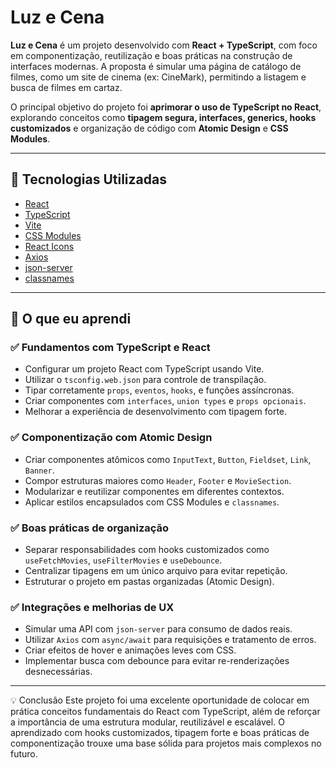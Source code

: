 # Luz e Cena

**Luz e Cena** é um projeto desenvolvido com **React + TypeScript**, com foco em componentização, reutilização e boas práticas na construção de interfaces modernas. A proposta é simular uma página de catálogo de filmes, como um site de cinema (ex: CineMark), permitindo a listagem e busca de filmes em cartaz.

O principal objetivo do projeto foi **aprimorar o uso de TypeScript no React**, explorando conceitos como **tipagem segura, interfaces, generics, hooks customizados** e organização de código com **Atomic Design** e **CSS Modules**.

---

## 🚀 Tecnologias Utilizadas

- [React](https://reactjs.org/)
- [TypeScript](https://www.typescriptlang.org/)
- [Vite](https://vitejs.dev/)
- [CSS Modules](https://github.com/css-modules/css-modules)
- [React Icons](https://react-icons.github.io/react-icons/)
- [Axios](https://axios-http.com/)
- [json-server](https://github.com/typicode/json-server)
- [classnames](https://www.npmjs.com/package/classnames)

---

## 🧠 O que eu aprendi

### ✅ Fundamentos com TypeScript e React

- Configurar um projeto React com TypeScript usando Vite.
- Utilizar o `tsconfig.web.json` para controle de transpilação.
- Tipar corretamente `props`, `eventos`, `hooks`, e funções assíncronas.
- Criar componentes com `interfaces`, `union types` e `props opcionais`.
- Melhorar a experiência de desenvolvimento com tipagem forte.

### ✅ Componentização com Atomic Design

- Criar componentes atômicos como `InputText`, `Button`, `Fieldset`, `Link`, `Banner`.
- Compor estruturas maiores como `Header`, `Footer` e `MovieSection`.
- Modularizar e reutilizar componentes em diferentes contextos.
- Aplicar estilos encapsulados com CSS Modules e `classnames`.

### ✅ Boas práticas de organização

- Separar responsabilidades com hooks customizados como `useFetchMovies`, `useFilterMovies` e `useDebounce`.
- Centralizar tipagens em um único arquivo para evitar repetição.
- Estruturar o projeto em pastas organizadas (Atomic Design).

### ✅ Integrações e melhorias de UX

- Simular uma API com `json-server` para consumo de dados reais.
- Utilizar `Axios` com `async/await` para requisições e tratamento de erros.
- Criar efeitos de hover e animações leves com CSS.
- Implementar busca com debounce para evitar re-renderizações desnecessárias.

---

💡 Conclusão
Este projeto foi uma excelente oportunidade de colocar em prática conceitos fundamentais do React com TypeScript, além de reforçar a importância de uma estrutura modular, reutilizável e escalável. O aprendizado com hooks customizados, tipagem forte e boas práticas de componentização trouxe uma base sólida para projetos mais complexos no futuro.
